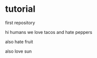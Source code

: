 # tutorial
first repository


hi humans we love tacos and hate peppers

also hate fruit

also love sun
